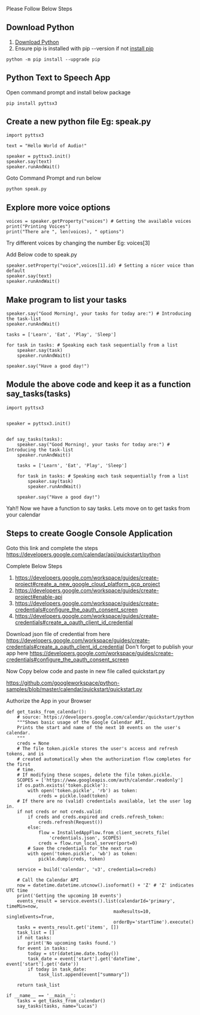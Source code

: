 Please Follow Below Steps

## Download Python
1. [Download Python](https://www.python.org/downloads/)
2. Ensure pip is installed with pip --version if not [install pip](https://pip.pypa.io/en/stable/installing/#installing-with-get-pip-py)

```
python -m pip install --upgrade pip 
```

## Python Text to Speech App 

Open command prompt and install below package

```
pip install pyttsx3
```

## Create a new python file Eg: speak.py

```
import pyttsx3

text = "Hello World of Audio!"

speaker = pyttsx3.init()
speaker.say(text)
speaker.runAndWait()

```

Goto Command Prompt and run below

```
python speak.py
```

## Explore more voice options


```
voices = speaker.getProperty("voices") # Getting the available voices
print("Printing Voices")
print("There are ", len(voices), " options")
```

Try different voices by changing the number Eg: voices[3]

Add Below code to speak.py

```
speaker.setProperty("voice",voices[1].id) # Setting a nicer voice than default
speaker.say(text)
speaker.runAndWait()
```

## Make program to list your tasks

```
speaker.say("Good Morning!, your tasks for today are:") # Introducing the task-list
speaker.runAndWait()

tasks = ['Learn', 'Eat', 'Play', 'Sleep']

for task in tasks: # Speaking each task sequentially from a list
	speaker.say(task)
	speaker.runAndWait()

speaker.say("Have a good day!")
```

## Module the above code and keep it as a function say_tasks(tasks)

```
import pyttsx3


speaker = pyttsx3.init()


def say_tasks(tasks):
	speaker.say("Good Morning!, your tasks for today are:") # Introducing the task-list
	speaker.runAndWait()

	tasks = ['Learn', 'Eat', 'Play', 'Sleep']

	for task in tasks: # Speaking each task sequentially from a list
		speaker.say(task)
		speaker.runAndWait()

	speaker.say("Have a good day!")

```

Yah!! Now we have a function to say tasks. Lets move on to get tasks from your calendar

## Steps to create Google Console Application

Goto this link and complete the steps https://developers.google.com/calendar/api/quickstart/python

Complete Below Steps
1. https://developers.google.com/workspace/guides/create-project#create_a_new_google_cloud_platform_gcp_project
2. https://developers.google.com/workspace/guides/create-project#enable-api
3. https://developers.google.com/workspace/guides/create-credentials#configure_the_oauth_consent_screen
4. https://developers.google.com/workspace/guides/create-credentials#create_a_oauth_client_id_credential

Download json file of credential from here https://developers.google.com/workspace/guides/create-credentials#create_a_oauth_client_id_credential
Don't forget to publish your app here https://developers.google.com/workspace/guides/create-credentials#configure_the_oauth_consent_screen

Now Copy below code and paste in new file called quickstart.py

https://github.com/googleworkspace/python-samples/blob/master/calendar/quickstart/quickstart.py

Authorize the App in your Browser

```
def get_tasks_from_calendar():
    # source: https://developers.google.com/calendar/quickstart/python
    """Shows basic usage of the Google Calendar API.
    Prints the start and name of the next 10 events on the user's calendar.
    """
    creds = None
    # The file token.pickle stores the user's access and refresh tokens, and is
    # created automatically when the authorization flow completes for the first
    # time.
    # If modifying these scopes, delete the file token.pickle.
    SCOPES = ['https://www.googleapis.com/auth/calendar.readonly']
    if os.path.exists('token.pickle'):
        with open('token.pickle', 'rb') as token:
            creds = pickle.load(token)
    # If there are no (valid) credentials available, let the user log in.
    if not creds or not creds.valid:
        if creds and creds.expired and creds.refresh_token:
            creds.refresh(Request())
        else:
            flow = InstalledAppFlow.from_client_secrets_file(
                'credentials.json', SCOPES)
            creds = flow.run_local_server(port=0)
        # Save the credentials for the next run
        with open('token.pickle', 'wb') as token:
            pickle.dump(creds, token)

    service = build('calendar', 'v3', credentials=creds)

    # Call the Calendar API
    now = datetime.datetime.utcnow().isoformat() + 'Z' # 'Z' indicates UTC time
    print('Getting the upcoming 10 events')
    events_result = service.events().list(calendarId='primary', timeMin=now,
                                        maxResults=10, singleEvents=True,
                                        orderBy='startTime').execute()
    tasks = events_result.get('items', [])
    task_list = []
    if not tasks:
        print('No upcoming tasks found.')
    for event in tasks:
        today = str(datetime.date.today())
        task_date = event['start'].get('dateTime', event['start'].get('date'))
        if today in task_date:
            task_list.append(event["summary"])

    return task_list

```

```
if __name__ == '__main__':
    tasks = get_tasks_from_calendar()
    say_tasks(tasks, name="Lucas") 
```

